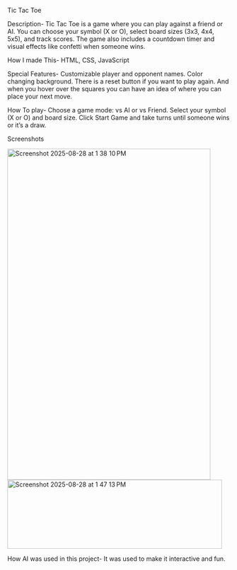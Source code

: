 Tic Tac Toe

Description- Tic Tac Toe is a game where you can play against a friend or AI. 
You can choose your symbol (X or O), select board sizes (3x3, 4x4, 5x5), and track scores. 
The game also includes a countdown timer and visual effects like confetti when someone wins.

How I made This- HTML, CSS, JavaScript

Special Features- Customizable player and opponent names. Color changing background. There is a reset button if you want to play again. And when you hover over the squares you can have an idea of where you can place your next move.

How To play- Choose a game mode: vs AI or vs Friend. Select your symbol (X or O) and board size. Click Start Game and take turns until someone wins or it’s a draw.

Screenshots

<img width="459" height="749" alt="Screenshot 2025-08-28 at 1 38 10 PM" src="https://github.com/user-attachments/assets/5be78939-e839-4702-a4d2-b213286b4318" />
<img width="485" height="156" alt="Screenshot 2025-08-28 at 1 47 13 PM" src="https://github.com/user-attachments/assets/91353460-faf0-4e38-a363-456b37cdc6fe" />

How AI was used in this project- It was used to make it interactive and fun.


